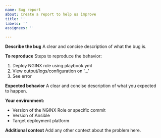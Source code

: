 ```yaml
---
name: Bug report
about: Create a report to help us improve
title: ''
labels: ''
assignees: ''

---
```


**Describe the bug**
A clear and concise description of what the bug is.

**To reproduce**
Steps to reproduce the behavior:
1. Deploy NGINX role using playbook.yml
2. View output/logs/configuration on '...'
3. See error

**Expected behavior**
A clear and concise description of what you expected to happen.

**Your environment:**
-   Version of the NGINX Role or specific commit
-   Version of Ansible
-   Target deployment platform

**Additional context**
Add any other context about the problem here.
